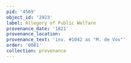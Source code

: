 ```yaml
---
pid: '4569'
object_id: '2923'
label: Allegory of Public Welfare
provenance_date: '1821'
provenance_location:
provenance_text: 'inv. #1042 as "M. de Vos"'
order: '0081'
collection: provenance
---
```

